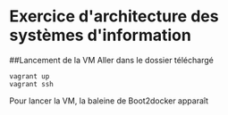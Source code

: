 Exercice d'architecture des systèmes d'information
================
##Lancement de la VM
Aller dans le dossier téléchargé

	vagrant up
	vagrant ssh

Pour lancer la VM, la baleine de Boot2docker apparaît 



